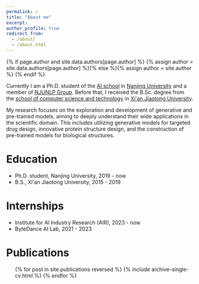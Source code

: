 ```yaml
---
permalink: /
title: "About me"
excerpt:
author_profile: true
redirect_from: 
  - /about/
  - /about.html
---
```

{% if page.author and site.data.authors[page.author] %}
  {% assign author = site.data.authors[page.author] %}{% else %}{% assign author = site.author %}
{% endif %}

Currently I am a Ph.D. student of the [AI school](https://ai.nju.edu.cn/main.htm) in [Nanjing University](https://www.nju.edu.cn/main.htm) and a member of [NJUNLP Group](http://nlp.nju.edu.cn/homepage). Before that, I received the B.Sc. degree from the [school of computer science and technology](http://www.cs.xjtu.edu.cn) in [Xi'an Jiaotong University](http://www.xjtu.edu.cn).

My research focuses on the exploration and development of generative and pre-trained models, aiming to deeply understand their wide applications in the scientific domain. This includes utilizing generative models for targeted drug design, innovative protein structure design, and the construction of pre-trained models for biological structures.

Education
======
* Ph.D. student, Nanjing University, 2019 - now
* B.S., Xi'an Jiaotong University, 2015 - 2019

Internships
======
* Institute for Al Industry Research (AIR), 2023 - now
* ByteDance AI Lab, 2021 - 2023

Publications
======
  <ul>{% for post in site.publications reversed %}
    {% include archive-single-cv.html %}
  {% endfor %}</ul>